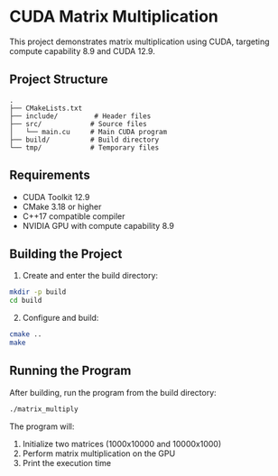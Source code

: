# CUDA Matrix Multiplication

This project demonstrates matrix multiplication using CUDA, targeting compute capability 8.9 and CUDA 12.9.

## Project Structure
```
.
├── CMakeLists.txt
├── include/         # Header files
├── src/            # Source files
│   └── main.cu     # Main CUDA program
├── build/          # Build directory
└── tmp/            # Temporary files
```

## Requirements
- CUDA Toolkit 12.9
- CMake 3.18 or higher
- C++17 compatible compiler
- NVIDIA GPU with compute capability 8.9

## Building the Project

1. Create and enter the build directory:
```bash
mkdir -p build
cd build
```

2. Configure and build:
```bash
cmake ..
make
```

## Running the Program

After building, run the program from the build directory:
```bash
./matrix_multiply
```

The program will:
1. Initialize two matrices (1000x10000 and 10000x1000)
2. Perform matrix multiplication on the GPU
3. Print the execution time
